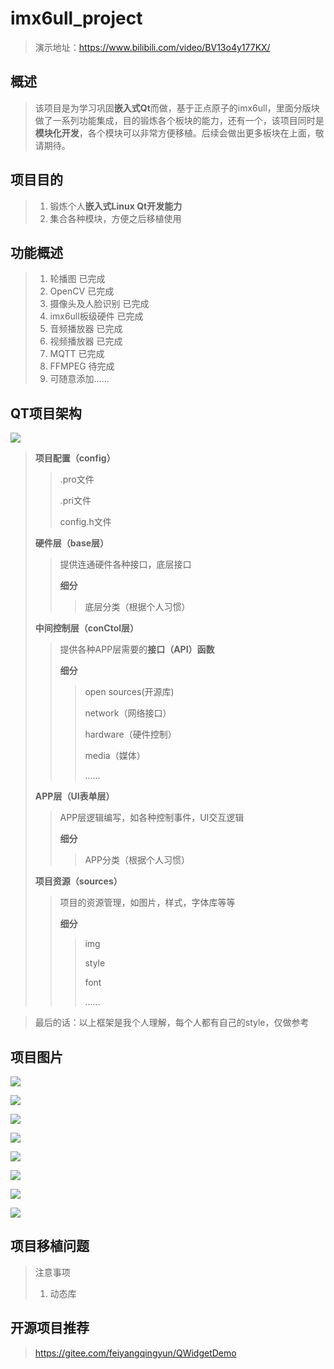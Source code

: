 # imx6ull_project

>演示地址：https://www.bilibili.com/video/BV13o4y177KX/

## 概述

>该项目是为学习巩固**嵌入式Qt**而做，基于正点原子的imx6ull，里面分版块做了一系列功能集成，目的锻炼各个板块的能力，还有一个，该项目同时是**模块化开发**，各个模块可以非常方便移植。后续会做出更多板块在上面，敬请期待。

## 项目目的

>1. 锻炼个人**嵌入式Linux Qt开发能力**
>2. 集合各种模块，方便之后移植使用

## 功能概述

>1. 轮播图    已完成
>2. OpenCV    已完成
>3. 摄像头及人脸识别    已完成
>4. imx6ull板级硬件    已完成
>5. 音频播放器    已完成
>6. 视频播放器    已完成
>7. MQTT    已完成
>8. FFMPEG    待完成
>9. 可随意添加……

## QT项目架构

![](./img/10.jpg)

>**项目配置（config）**
>
>>.pro文件
>>
>>.pri文件
>>
>>config.h文件
>
>**硬件层（base层）**
>
>>提供连通硬件各种接口，底层接口
>>
>>**细分**
>>
>>>底层分类（根据个人习惯）
>
>**中间控制层（conCtol层）**
>
>>提供各种APP层需要的**接口（API）函数**
>>
>>**细分**
>>
>>>open sources(开源库)
>>>
>>>network（网络接口）
>>>
>>>hardware（硬件控制）
>>>
>>>media（媒体）
>>>
>>>……
>
>**APP层（UI表单层）**
>
>>APP层逻辑编写，如各种控制事件，UI交互逻辑
>>
>>**细分**
>>
>>>APP分类（根据个人习惯）
>
>**项目资源（sources）**
>
>>项目的资源管理，如图片，样式，字体库等等
>>
>>**细分**
>>
>>> img
>>>
>>> style
>>>
>>> font
>>>
>>> ……

> 最后的话：以上框架是我个人理解，每个人都有自己的style，仅做参考

## 项目图片

![](./img/1.jpg)

![](./img/2.jpg)

![](./img/3.jpg)

![](./img/4.jpg)

![](./img/5.jpg)

![](./img/8.jpg)

![](./img/6.jpg)

![](./img/9.jpg)

## 项目移植问题

>注意事项
>
>1. 动态库
>
>

## 开源项目推荐

>https://gitee.com/feiyangqingyun/QWidgetDemo
>
>